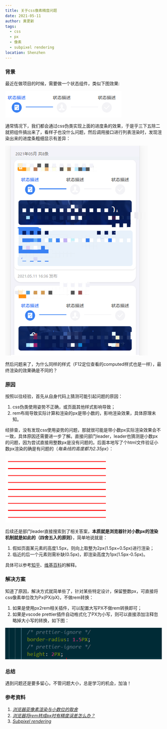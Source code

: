 ```yaml
---
title: 关于css像素精度问题
date: 2021-05-11
author: 黄更新
tags: 
  - css
  - px
  - 像素
  - subpixel rendering
location: Shenzhen  
---
```


### 背景

  最近在做项目的时候，需要做一个状态组件，类似下图效果:

  ![状态组件](../.vuepress/public/images/css-px-issue.png)

  通常情况下，我们都会通过css伪类实现上面的进度条的效果，于是乎三下五除二就把组件搞出来了，看样子也没什么问题，然后调用接口进行列表渲染时，发现渲染出来的进度条粗细显示有差异：

  ![多个进度条粗细显示差异](../.vuepress/public/images/css-px-issue2.png)

  然后问题来了，为什么同样的样式（F12定位查看的computed样式也是一样），最终渲染的效果确是不同的？
### 原因

  按照以往经验，首先从自身代码上猜测可能引起问题的原因：
  1. css伪类使用姿势不正确，或页面其他样式影响导致；
  2. rem布局导致实际计算和渲染的px是带小数的，影响渲染效果，具体原理未知。

经排查，没有发现css使用姿势的问题，那就很可能是带小数px实际渲染效果会不一致，具体原因还需要进一步了解。直接问部门leader，leader也猜测是小数px的问题，因为尝试直接用整数px是没有问题的。后面本地写了个html文件验证小数px渲染的确是有问题的（*每条线的高度都为2.35px*）：

![小数像素粗细显示差异](../.vuepress/public/images/css-px-issue3.png)

后续还是部门leader直接搜索到了相关答案，**本质就是浏览器针对小数px的渲染机制就是如此的（四舍五入的原则）**，简单地说就是：

1. 假如页面某元素的高度1.5px，则向上取整为2px(1.5px+0.5px)进行渲染；
2. 临近的后一个元素则需补缺(0.5px)，即渲染高度为1px(1.5px-0.5px)。

具体可以参考[知乎](https://www.zhihu.com/question/264372456)、[维基百科](https://www.wikiwand.com/en/Subpixel_rendering)的解释。
### 解决方案

知道了原因，解决方式就简单些了，针对某些特定设计，保留整数px，可直接将css像素单位改为Px(PX/pX)，不做rem转换：
1. 如果是使用px2rem相关插件，可以配置大写PX不做rem转换即可；
2. 如果是vscode prettier插件自动格式化了PX为小写，则可以直接添加注释忽略掉大小写的转换，如下图：

![忽略prettier插件的处理](../.vuepress/public/images/css-px-issue4.png)
### 总结

遇到问题还是要多留心，不管问题大小，总是学习的机会，加油！

### 参考资料

1. *[浏览器亚像素渲染与小数位的取舍](https://isux.tencent.com/articles/105.html)*
2. *[浏览器将rem转成px时有精度误差怎么办？](https://www.zhihu.com/question/264372456)*
3. *[Subpixel rendering](https://www.wikiwand.com/en/Subpixel_rendering)*